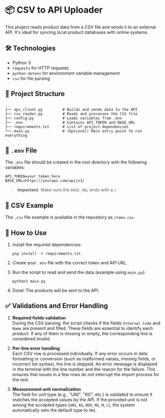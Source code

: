 # 📦 CSV to API Uploader

This project reads product data from a CSV file and sends it to an external API. It's ideal for syncing local product databases with online systems.

## 🛠️ Technologies

- Python 3  
- `requests` for HTTP requests  
- `python-dotenv` for environment variable management  
- `csv` for file parsing  

## 📁 Project Structure

```
.
├── api_client.py         # Builds and sends data to the API
├── csv_reader.py         # Reads and processes the CSV file
├── config.py             # Loads variables from .env
├── .env                  # Contains API_TOKEN and BASE_URL
├── requirements.txt      # List of project dependencies
└── main.py               # (Optional) Main entry point to run everything
```

## 🔐 `.env` File

The `.env` file should be created in the root directory with the following variables:

```
API_TOKEN=your_token_here
BASE_URL=https://yourapi.com/api/v1/
```

> **Important**: Make sure the `BASE_URL` ends with a `/`.

## 📄 CSV Example

The `.csv` file example is available in the repository as `items.csv`.

## 🚀 How to Use

1. Install the required dependencies:
   ```
   pip install -r requirements.txt
   ```

2. Create your `.env` file with the correct token and API URL.

3. Run the script to read and send the data (example using `main.py`):
   ```
   python3 main.py
   ```

4. Done! The products will be sent to the API.

## ✅ Validations and Error Handling

1. **Required fields validation**  
   During the CSV parsing, the script checks if the fields `Internal Code` and `Name` are present and filled. These fields are essential to identify each product. If any of them is missing or empty, the corresponding line is considered invalid.

2. **Per-line error handling**  
   Each CSV row is processed individually. If any error occurs in data formatting or conversion (such as malformed values, missing fields, or incorrect list syntax), the line is skipped. An error message is displayed in the terminal with the line number and the reason for the failure. This ensures that issues in a few rows do not interrupt the import process for the rest.

3. **Measurement unit normalization**  
   The field for unit type (e.g., "UNI", "KG", etc.) is validated to ensure it matches the accepted values by the API. If the provided unit is not among the accepted types (`UNI`, `KG`, `BOX`, `M2`, `M`, `L`), the system automatically sets the default type to `UNI`.
